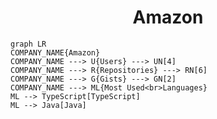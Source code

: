 <h1 align="center">Amazon</h1>

```mermaid
graph LR
COMPANY_NAME{Amazon}
COMPANY_NAME ---> U{Users} ---> UN[4]
COMPANY_NAME ---> R{Repositories} ---> RN[6]
COMPANY_NAME ---> G{Gists} ---> GN[2]
COMPANY_NAME ---> ML{Most Used<br>Languages}
ML --> TypeScript[TypeScript]
ML --> Java[Java]
```
